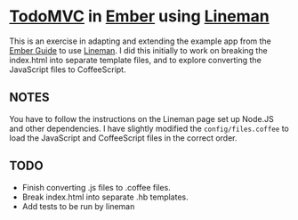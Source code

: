 [TodoMVC](http://todomvc.com/) in [Ember](http://emberjs.com/guides/getting-started/) using [Lineman](https://github.com/testdouble/lineman)
======

This is an exercise in adapting and extending the example app from the [Ember Guide](http://emberjs.com/guides/getting-started/) to use [Lineman](https://github.com/testdouble/lineman). I did this initially to work on breaking the index.html into separate template files, and to explore converting the JavaScript files to CoffeeScript.

NOTES
-----
You have to follow the instructions on the Lineman page set up Node.JS and other dependencies.  I have slightly modified the ```config/files.coffee``` to load the JavaScript and CoffeeScript files in the correct order.

TODO
-----
 * Finish converting .js files to .coffee files.
 * Break index.html into separate .hb templates.
 * Add tests to be run by lineman
